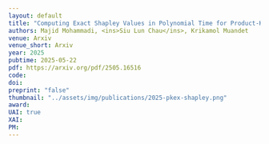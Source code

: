 ```yaml
---
layout: default
title: "Computing Exact Shapley Values in Polynomial Time for Product-Kernel Methods"
authors: Majid Mohammadi, <ins>Siu Lun Chau</ins>, Krikamol Muandet
venue: Arxiv
venue_short: Arxiv
year: 2025
pubtime: 2025-05-22
pdf: https://arxiv.org/pdf/2505.16516
code: 
doi:
preprint: "false"
thumbnail: "../assets/img/publications/2025-pkex-shapley.png" 
award: 
UAI: true
XAI: 
PM:
---
```

